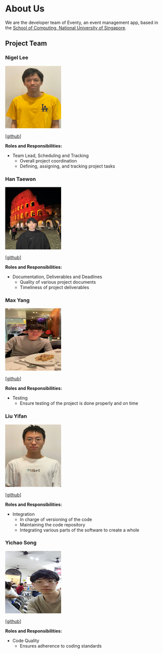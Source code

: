 # About Us

We are the developer team of Eventy, an event management app, based in the [School of Computing, National University of Singapore](http://www.comp.nus.edu.sg).

## Project Team

### Nigel Lee
<img src="images/apzure.png" width="180px" height="200px">

[[github](https://github.com/Apzure)]

**Roles and Responsibilities:**
- Team Lead, Scheduling and Tracking
    - Overall project coordination
    - Defining, assigning, and tracking project tasks

### Han Taewon
<img src="images/taeewonnn.png" width="180px" height="200px">

[[github](https://github.com/taeewonnn)]

**Roles and Responsibilities:**
- Documentation, Deliverables and Deadlines
    - Quality of various project documents
    - Timeliness of project deliverables

### Max Yang
<img src="images/myang2020.png" width="180px" height="200px">

[[github](https://github.com/myang2020)]

**Roles and Responsibilities:**
- Testing
    - Ensure testing of the project is done properly and on time

### Liu Yifan
<img src="images/nusliuyifan.png" width="180px" height="200px">

[[github](https://github.com/nusliuyifan)]

**Roles and Responsibilities:**
- Integration
    - In charge of versioning of the code
    - Maintaining the code repository
    - Integrating various parts of the software to create a whole

### Yichao Song
<img src="images/chocoragdoll.png" width="180px" height="200px">

[[github](https://github.com/ChocoRagdoll)]

**Roles and Responsibilities:**
- Code Quality
    - Ensures adherence to coding standards
  